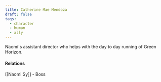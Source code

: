 ```yaml
---
title: Catherine Mae Mendoza
draft: false
tags:
  - character
  - human
  - ally
---
```

Naomi's assistant director who helps with the day to day running of Green Horizon.

#### Relations
[[Naomi Sy]] - Boss
